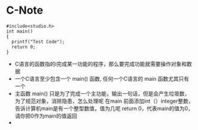 # C-Note

  ```shell
  #include<studio.h>
  int main()
  {
    printf("Test Code");
    return 0;
  }
  ```
  
  * C语言的函数指的i完成某一功能的程序，那么要完成功能就需要操作对象和数据
  * 一个C语言至少包含一个 main() 函数, 任何一个C语言的 main 函数尤其只有一个
  * 主函数 main() 只是为了完成一个主功能，输出一句话，但是会产生垃圾数，为了规范对象，消除隐患，怎么处理呢
    在main 前面添加int（）integer整数，告诉计算机main是有一个整型数值，值为几呢
    return 0，代表main的值为0，请你把0作为main的值返回
  *   


  
